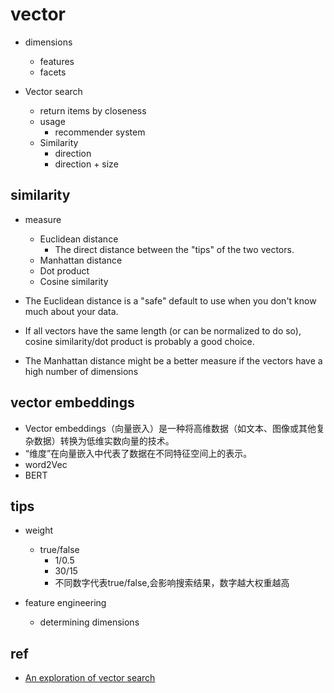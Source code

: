 # vector


+ dimensions
    + features
    + facets

+ Vector search
    + return items by closeness 
    + usage
        + recommender system
    + Similarity
        + direction
        + direction + size

## similarity
+ measure
    + Euclidean distance
        + The direct distance between the "tips" of the two vectors. 
    + Manhattan distance
    + Dot product
    + Cosine similarity

+ The Euclidean distance is a "safe" default to use when you don't know much about your data.

+ If all vectors have the same length (or can be normalized to do so), cosine similarity/dot product is probably a good choice.

+ The Manhattan distance might be a better measure if the vectors have a high number of dimensions


## vector embeddings
+ Vector embeddings（向量嵌入）是一种将高维数据（如文本、图像或其他复杂数据）转换为低维实数向量的技术。
+ “维度”在向量嵌入中代表了数据在不同特征空间上的表示。
+ word2Vec
+ BERT

## tips
+ weight
    + true/false
        + 1/0.5
        + 30/15
        + 不同数字代表true/false,会影响搜索结果，数字越大权重越高

+ feature engineering
    + determining dimensions



## ref
+ [An exploration of vector search](https://blog.shalvah.me/posts/an-exploration-of-vector-search)